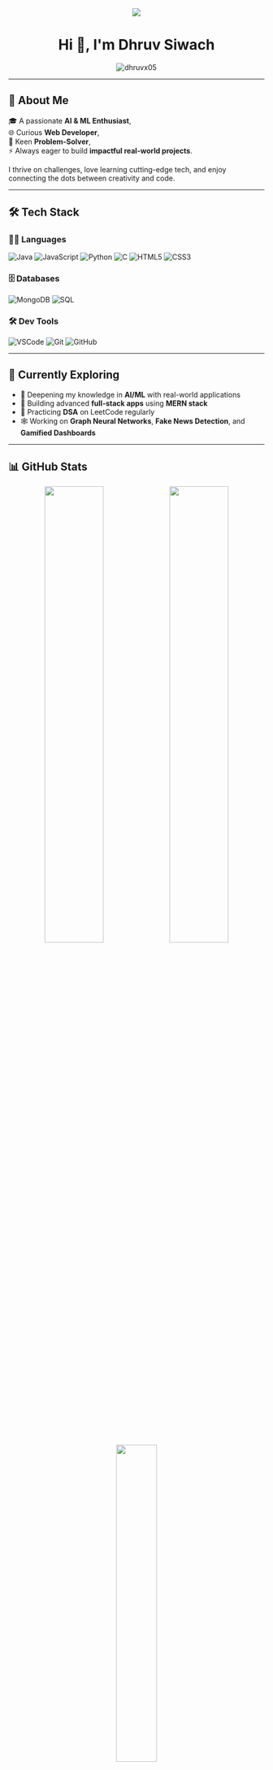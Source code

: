 <p align="center">
  <img src="https://readme-typing-svg.demolab.com?font=Fira+Code&size=22&pause=1000&center=true&vCenter=true&width=500&lines=Eat.+Sleep.+Code.+Repeat.💻" />
</p>

<h1 align="center">Hi 👋, I'm Dhruv Siwach</h1>

<p align="center">
  <img src="https://komarev.com/ghpvc/?username=dhruvx05&label=Profile+Views&color=f75c7e&style=flat" alt="dhruvx05" />
</p>

---

## 🚀 About Me

🎓 A passionate **AI & ML Enthusiast**, <br/>
🌐 Curious **Web Developer**, <br/>
🧠 Keen **Problem-Solver**, <br/>
⚡ Always eager to build **impactful real-world projects**.

I thrive on challenges, love learning cutting-edge tech, and enjoy connecting the dots between creativity and code.

---

## 🛠️ Tech Stack

### 👨‍💻 Languages
![Java](https://img.shields.io/badge/Java-%23007396.svg?&style=for-the-badge&logo=java&logoColor=white)
![JavaScript](https://img.shields.io/badge/JavaScript-%23F7DF1E.svg?&style=for-the-badge&logo=javascript&logoColor=black)
![Python](https://img.shields.io/badge/Python-%233776AB.svg?&style=for-the-badge&logo=python&logoColor=white)
![C](https://img.shields.io/badge/C-%2300599C.svg?&style=for-the-badge&logo=c&logoColor=white)
![HTML5](https://img.shields.io/badge/HTML5-%23E34F26.svg?&style=for-the-badge&logo=html5&logoColor=white)
![CSS3](https://img.shields.io/badge/CSS3-%231572B6.svg?&style=for-the-badge&logo=css3&logoColor=white)


### 🗄️ Databases
![MongoDB](https://img.shields.io/badge/MongoDB-%2347A248.svg?&style=for-the-badge&logo=mongodb&logoColor=white)
![SQL](https://img.shields.io/badge/SQL-%23316192.svg?&style=for-the-badge&logo=microsoft-sql-server&logoColor=white)

### 🛠️ Dev Tools
![VSCode](https://img.shields.io/badge/VS%20Code-%23007ACC.svg?&style=for-the-badge&logo=visual-studio-code&logoColor=white)
![Git](https://img.shields.io/badge/Git-%23F05033.svg?&style=for-the-badge&logo=git&logoColor=white)
![GitHub](https://img.shields.io/badge/GitHub-%23181717.svg?&style=for-the-badge&logo=github&logoColor=white)

---

## 🌱 Currently Exploring

- 🧠 Deepening my knowledge in **AI/ML** with real-world applications  
- 🧩 Building advanced **full-stack apps** using **MERN stack**  
- 🎯 Practicing **DSA** on LeetCode regularly  
- 🕸️ Working on **Graph Neural Networks**, **Fake News Detection**, and **Gamified Dashboards**

---

## 📊 GitHub Stats

<p align="center">
  <img src="https://github-readme-stats.vercel.app/api?username=dhruvx05&show_icons=true&theme=tokyonight&hide_border=true" width="48%"/>
  <img src="https://github-readme-streak-stats.herokuapp.com/?user=dhruvx05&theme=tokyonight&hide_border=true" width="48%"/>
</p>

<p align="center">
  <img src="https://github-readme-stats.vercel.app/api/top-langs/?username=dhruvx05&layout=compact&theme=tokyonight&hide_border=true" width="40%"/>
</p>

---

## 🔥 Fun Fact

> I'm on a mission to **convince AI not to take over the world** 🤖🌍  
> (Starting by teaching it how to lose at chess gracefully ♟️😉)

---

## 🤝 Let's Connect!

<p align="left">
  <a href="https://www.linkedin.com/in/dhruvswach/" target="_blank">
    <img alt="LinkedIn" src="https://img.shields.io/badge/LinkedIn-%230077B5.svg?&style=for-the-badge&logo=linkedin&logoColor=white" />
  </a>
  <a href="mailto:dhruvswach@gmail.com" target="_blank">
    <img alt="Email" src="https://img.shields.io/badge/Gmail-D14836?style=for-the-badge&logo=gmail&logoColor=white" />
  </a>
  <a href="https://leetcode.com/dhruv_sz/" target="_blank">
    <img alt="LeetCode" src="https://img.shields.io/badge/LeetCode-%23FFA116.svg?&style=for-the-badge&logo=leetcode&logoColor=black" />
  </a>
  <a href="https://github.com/dhruvx05" target="_blank">
    <img alt="GitHub" src="https://img.shields.io/badge/GitHub-%23121011.svg?&style=for-the-badge&logo=github&logoColor=white" />
  </a>
</p>

---

> 🧠 *“Strive not to be a success, but rather to be of value.” — Albert Einstein*

---

